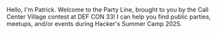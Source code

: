 Hello, I'm Patrick. Welcome to the Party Line, brought to you by the Call Center Village contest at DEF CON 33! I can help you find public parties, meetups, and/or events during Hacker's Summer Camp 2025.